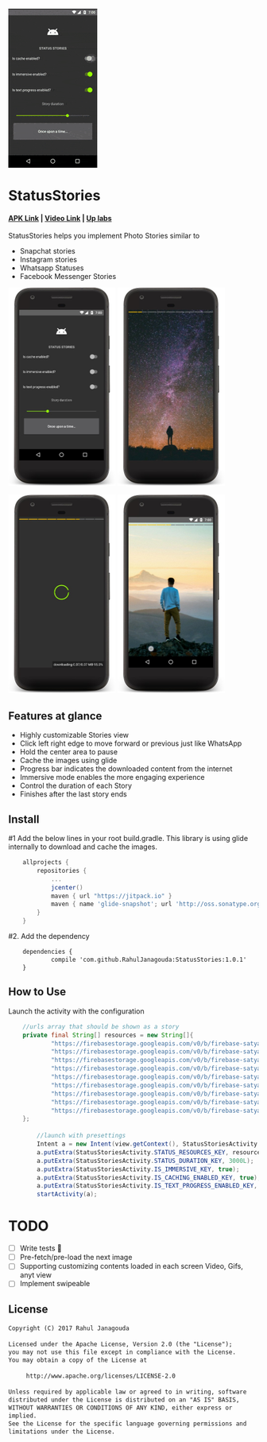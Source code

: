 <a href="https://www.uplabs.com/posts/statusstories" target="_blank"><img src="images/demo.gif" alt="Free Bootstrap Theme for Developers and Startups" align="middle" /></a>


# StatusStories
#### [APK Link](https://goo.gl/jZzyg8) | [Video Link](https://goo.gl/7Jx6Hx) | [Up labs](https://www.uplabs.com/posts/statusstories)
StatusStories helps you implement Photo Stories similar to
- Snapchat stories
- Instagram stories
- Whatsapp Statuses
- Facebook Messenger Stories

<img src="images/i0001.jpg" width=216 height=400 /> <img src="images/i0002.jpg" width=216 height=400 />

<img src="images/i0006.jpg" width=216 height=400 /> <img src="images/i0004.jpg" width=216 height=400 />


## Features at glance
- Highly customizable Stories view
- Click left right edge to move forward or previous just like WhatsApp
- Hold the center area to pause
- Cache the images using glide
- Progress bar indicates the downloaded content from the internet
- Immersive mode enables the more engaging experience
- Control the duration of each Story
- Finishes after the last story ends


## Install
#1 Add the below lines in your root build.gradle. This library is using glide internally to download and cache the images.

```groovy
	allprojects {
        repositories {
            ...
            jcenter()
            maven { url "https://jitpack.io" }
            maven { name 'glide-snapshot'; url 'http://oss.sonatype.org/content/repositories/snapshots' }
        }
    }
```

#2. Add the dependency
```
	dependencies {
	        compile 'com.github.RahulJanagouda:StatusStories:1.0.1'
	}
```

## How to Use
Launch the activity with the configuration
```java
    //urls array that should be shown as a story
    private final String[] resources = new String[]{
            "https://firebasestorage.googleapis.com/v0/b/firebase-satya.appspot.com/o/images%2Fi00001.jpg?alt=media&token=460667e4-e084-4dc5-b873-eefa028cec32",
            "https://firebasestorage.googleapis.com/v0/b/firebase-satya.appspot.com/o/images%2Fi00002.jpg?alt=media&token=e8e86192-eb5d-4e99-b1a8-f00debcdc016",
            "https://firebasestorage.googleapis.com/v0/b/firebase-satya.appspot.com/o/images%2Fi00004.jpg?alt=media&token=af71cbf5-4be3-4f8a-8a2b-2994bce38377",
            "https://firebasestorage.googleapis.com/v0/b/firebase-satya.appspot.com/o/images%2Fi00005.jpg?alt=media&token=7d179938-c419-44f4-b965-1993858d6e71",
            "https://firebasestorage.googleapis.com/v0/b/firebase-satya.appspot.com/o/images%2Fi00006.jpg?alt=media&token=cdd14cf5-6ed0-4fb7-95f5-74618528a48b",
            "https://firebasestorage.googleapis.com/v0/b/firebase-satya.appspot.com/o/images%2Fi00007.jpg?alt=media&token=98524820-6d7c-4fb4-89b1-65301e1d6053",
            "https://firebasestorage.googleapis.com/v0/b/firebase-satya.appspot.com/o/images%2Fi00008.jpg?alt=media&token=7ef9ed49-3221-4d49-8fb4-2c79e5dab333",
            "https://firebasestorage.googleapis.com/v0/b/firebase-satya.appspot.com/o/images%2Fi00009.jpg?alt=media&token=00d56a11-7a92-4998-a05a-e1dd77b02fe4",
            "https://firebasestorage.googleapis.com/v0/b/firebase-satya.appspot.com/o/images%2Fi00010.jpg?alt=media&token=24f8f091-acb9-432a-ae0f-7e6227d18803",
    };

        //launch with presettings
        Intent a = new Intent(view.getContext(), StatusStoriesActivity.class);
        a.putExtra(StatusStoriesActivity.STATUS_RESOURCES_KEY, resources);
        a.putExtra(StatusStoriesActivity.STATUS_DURATION_KEY, 3000L);
        a.putExtra(StatusStoriesActivity.IS_IMMERSIVE_KEY, true);
        a.putExtra(StatusStoriesActivity.IS_CACHING_ENABLED_KEY, true);
        a.putExtra(StatusStoriesActivity.IS_TEXT_PROGRESS_ENABLED_KEY, true);
        startActivity(a);
```

# TODO

- [ ] Write tests 🌚
- [ ] Pre-fetch/pre-load the next image
- [ ] Supporting customizing contents loaded in each screen Video, Gifs, anyt view
- [ ] Implement swipeable

## License

```
Copyright (C) 2017 Rahul Janagouda

Licensed under the Apache License, Version 2.0 (the "License");
you may not use this file except in compliance with the License.
You may obtain a copy of the License at

     http://www.apache.org/licenses/LICENSE-2.0

Unless required by applicable law or agreed to in writing, software
distributed under the License is distributed on an "AS IS" BASIS,
WITHOUT WARRANTIES OR CONDITIONS OF ANY KIND, either express or implied.
See the License for the specific language governing permissions and
limitations under the License.
```
